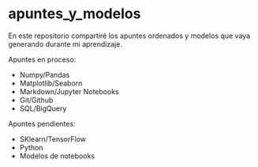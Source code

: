 # apuntes_y_modelos
En este repositorio compartiré los apuntes ordenados y modelos que vaya generando durante mi aprendizaje.

Apuntes en proceso:

- Numpy/Pandas
- Matplotlib/Seaborn
- Markdown/Jupyter Notebooks
- Git/Github
- SQL/BigQuery

Apuntes pendientes:

- SKlearn/TensorFlow
- Python
- Modelos de notebooks